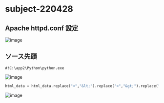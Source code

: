 # subject-220428

## Apache httpd.conf 設定
![image](https://user-images.githubusercontent.com/1501327/165645120-63b079b0-9488-44e7-b90f-aadb7e97aa54.png)

## ソース先頭
```
#!C:\app2\Python\python.exe
```

![image](https://user-images.githubusercontent.com/1501327/165663175-67f209b9-e909-4d69-8661-493f8d463299.png)
```py
html_data = html_data.replace("<","&lt;").replace(">","&gt;").replace("\n","<br>")
```
![image](https://user-images.githubusercontent.com/1501327/165665226-57cc5e5e-7f03-4ca6-b958-ca047d57eb67.png)
